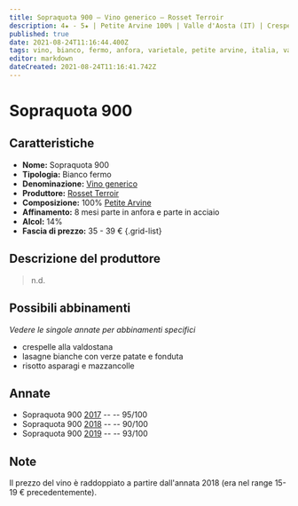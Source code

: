 ```yaml
---
title: Sopraquota 900 – Vino generico – Rosset Terroir
description: 4★ - 5★ | Petite Arvine 100% | Valle d'Aosta (IT) | Crespelle alla valdostana – Lasagne bianche con verze patate e fonduta – Risotto asparagi e mazzancolle
published: true
date: 2021-08-24T11:16:44.400Z
tags: vino, bianco, fermo, anfora, varietale, petite arvine, italia, valle d'aosta, crespelle alla valdostana, lasagne bianche con verze patate e fonduta, risotto asparagi e mazzancolle, 35 - 39 €, 5 stelle
editor: markdown
dateCreated: 2021-08-24T11:16:41.742Z
---
```


# Sopraquota 900

## Caratteristiche
- **Nome:** Sopraquota 900
- **Tipologia:** Bianco fermo
- **Denominazione:** [Vino generico](/denominazioni/Italia/Vino-Generico) 
- **Produttore:** [Rosset Terroir](/produttori/Italia/Valle-d-Aosta/Rosset-Terroir) 
- **Composizione:** 100% [Petite Arvine](/vitigni/Italia/bacca-bianca/petite-arvine) 
- **Affinamento:** 8 mesi parte in anfora e parte in acciaio
- **Alcol:** 14%
- **Fascia di prezzo:** 35 - 39 €
{.grid-list}

## Descrizione del produttore

> n.d.


## Possibili abbinamenti
*Vedere le singole annate per abbinamenti specifici*

- crespelle alla valdostana
- lasagne bianche con verze patate e fonduta
- risotto asparagi e mazzancolle

## Annate
- Sopraquota 900 [2017](vini/Italia/Valle-d-Aosta/Rosset-Terroir/Sopraquota-900/2017) -- <span class="star-5"></span> -- 95/100
- Sopraquota 900 [2018](vini/Italia/Valle-d-Aosta/Rosset-Terroir/Sopraquota-900/2018) -- <span class="star-4"></span> -- 90/100
- Sopraquota 900 [2019](vini/Italia/Valle-d-Aosta/Rosset-Terroir/Sopraquota-900/2019) -- <span class="star-5"></span> -- 93/100

## Note
Il prezzo del vino è raddoppiato a partire dall'annata 2018 (era nel range 15-19 € precedentemente).
